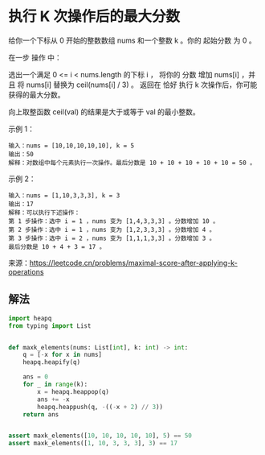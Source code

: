# 执行 K 次操作后的最大分数
给你一个下标从 0 开始的整数数组 nums 和一个整数 k 。你的 起始分数 为 0 。

在一步 操作 中：

选出一个满足 0 <= i < nums.length 的下标 i ，
将你的 分数 增加 nums[i] ，并且
将 nums[i] 替换为 ceil(nums[i] / 3) 。
返回在 恰好 执行 k 次操作后，你可能获得的最大分数。

向上取整函数 ceil(val) 的结果是大于或等于 val 的最小整数。

示例 1：
```
输入：nums = [10,10,10,10,10], k = 5
输出：50
解释：对数组中每个元素执行一次操作。最后分数是 10 + 10 + 10 + 10 + 10 = 50 。
```

示例 2：
```
输入：nums = [1,10,3,3,3], k = 3
输出：17
解释：可以执行下述操作：
第 1 步操作：选中 i = 1 ，nums 变为 [1,4,3,3,3] 。分数增加 10 。
第 2 步操作：选中 i = 1 ，nums 变为 [1,2,3,3,3] 。分数增加 4 。
第 3 步操作：选中 i = 2 ，nums 变为 [1,1,1,3,3] 。分数增加 3 。
最后分数是 10 + 4 + 3 = 17 。
```

来源：https://leetcode.cn/problems/maximal-score-after-applying-k-operations

## 解法

```python
import heapq
from typing import List


def maxk_elements(nums: List[int], k: int) -> int:
    q = [-x for x in nums]
    heapq.heapify(q)

    ans = 0
    for _ in range(k):
        x = heapq.heappop(q)
        ans += -x
        heapq.heappush(q, -((-x + 2) // 3))
    return ans


assert maxk_elements([10, 10, 10, 10, 10], 5) == 50
assert maxk_elements([1, 10, 3, 3, 3], 3) == 17
```
